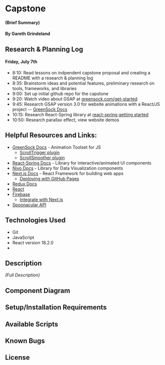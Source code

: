 # Capstone

#### (Brief Summary)

#### By Gareth Grindeland

## Research & Planning Log

#### Friday, July 7th
* 8:10: Read lessons on indpendent capstone proposal and creating a README with a research & planning log
* 8:35: Brainstorm ideas and potential features, preliminary research on tools, frameworks, and libraries
* 9:00: Set up initial github repo for the capstone
* 9:20: Watch video about GSAP at [greensock.com/get-started](https://greensock.com/get-started/)
* 9:45: Research GSAP version 3.0 for website animations with a React/JS project -- [GreenSock Docs](https://greensock.com/docs/)
* 10:15: Research React-Spring library at [react-spring getting started](https://www.react-spring.dev/docs/getting-started)
* 10:50: Research parallax effect, view website demos

## Helpful Resources and Links:

* [GreenSock Docs](https://greensock.com/docs/) - Animation Toolset for JS
  - [ScrollTrigger plugin](https://greensock.com/docs/v3/Plugins/ScrollTrigger)
  - [ScrollSmoother plugin](https://greensock.com/docs/v3/Plugins/ScrollSmoother)
* [React-Spring Docs](https://www.react-spring.dev/docs) - Library for interactive/animated UI components
* [Nivo Docs](https://nivo.rocks/) - Library for Data Visualization components
* [Next.js Docs](https://nextjs.org/docs) - React Framework for building web apps
  - [Deploying with GitHub Pages](https://github.com/vercel/next.js/tree/canary/examples/github-pages)
* [Redux Docs](https://redux.js.org/introduction/getting-started)
* [React](https://react.dev/reference/react)
* [Firebase](https://firebase.google.com/)
  - [Integrate with Next.js](https://firebase.google.com/docs/hosting/frameworks/nextjs)
* [Spoonacular API](https://spoonacular.com/food-api)


## Technologies Used

* Git
* JavaScript
* React version 18.2.0
* 

## Description

_(Full Description)_

## Component Diagram

<!-- ![diagram](src/img/component-diagram.jpg) -->

## Setup/Installation Requirements



## Available Scripts



## Known Bugs



## License